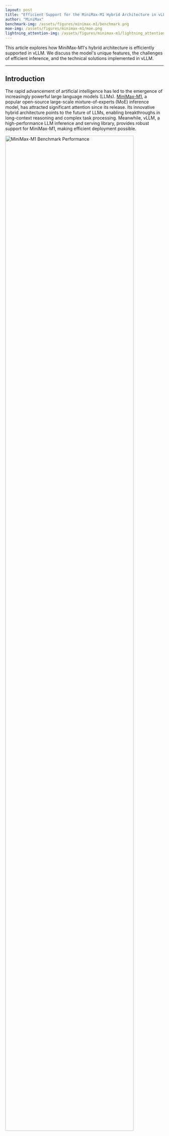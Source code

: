 ```yaml
---
layout: post
title: "Efficient Support for the MiniMax-M1 Hybrid Architecture in vLLM"
author: "MiniMax"
benchmark-img: /assets/figures/minimax-m1/benchmark.png 
moe-img: /assets/figures/minimax-m1/moe.png 
lightning_attention-img: /assets/figures/minimax-m1/lightning_attention.png
---
```


This article explores how MiniMax-M1's hybrid architecture is efficiently supported in vLLM. We discuss the model's unique features, the challenges of efficient inference, and the technical solutions implemented in vLLM.

---

## Introduction

The rapid advancement of artificial intelligence has led to the emergence of increasingly powerful large language models (LLMs). [MiniMax-M1](https://arxiv.org/pdf/2506.13585), a popular open-source large-scale mixture-of-experts (MoE) inference model, has attracted significant attention since its release. Its innovative hybrid architecture points to the future of LLMs, enabling breakthroughs in long-context reasoning and complex task processing. Meanwhile, vLLM, a high-performance LLM inference and serving library, provides robust support for MiniMax-M1, making efficient deployment possible.

<img align="center" src="/assets/figures/minimax-m1/benchmark.png" alt="MiniMax-M1 Benchmark Performance" width="90%" height="90%">

* **Left:** Benchmark comparison of leading commercial and open-source models on tasks such as math, code, software engineering, tool use, and long-context understanding. MiniMax-M1 leads among open-source models.
* **Right:** Theoretical inference FLOPs scaling with token length. Compared to DeepSeek R1, MiniMax-M1 uses only 25% of the FLOPs when generating sequences of 100k tokens.

## Deploying MiniMax-M1 with vLLM

We recommend deploying MiniMax-M1 using **vLLM** for optimal performance. Our tests demonstrate the following key benefits:

- Outstanding throughput
- Efficient and intelligent memory management
- Robust support for batched requests
- Deeply optimized backend performance

### Model Download

You can download the models from Hugging Face:

```bash
# Install the Hugging Face Hub CLI
pip install -U huggingface-hub

# Download the MiniMax-M1-40k model
huggingface-cli download MiniMaxAI/MiniMax-M1-40k
# For the 80k version, uncomment the following line:
# huggingface-cli download MiniMaxAI/MiniMax-M1-80k
```

### Deployment

Below is a quick guide to deploying MiniMax-M1 with vLLM and Docker. Each step is annotated for clarity:

```bash
# Set environment variables
IMAGE=vllm/vllm-openai:latest 
MODEL_DIR=<model storage path> 
NAME=MiniMaxImage 

# Docker run configuration
DOCKER_RUN_CMD="--network=host --privileged --ipc=host --ulimit memlock=-1 --rm --gpus all --ulimit stack=67108864"

# Start the container
sudo docker run -it \
    -v $MODEL_DIR:$MODEL_DIR \    
    --name $NAME \                
    $DOCKER_RUN_CMD \          
    $IMAGE /bin/bash    

# Launch MiniMax-M1 Service
export SAFETENSORS_FAST_GPU=1
export VLLM_USE_V1=0
python3 -m vllm.entrypoints.openai.api_server \
--model <model storage path> \
--tensor-parallel-size 8 \
--trust-remote-code \
--quantization experts_int8  \
--max_model_len 4096 \
--dtype bfloat16
```

## MiniMax-M1 Hybrid Architecture Highlights

### Mixture-of-Experts (MoE)

MiniMax-M1 utilizes a Mixture-of-Experts (MoE) architecture with **456 billion total parameters**. During inference, a dynamic routing algorithm activates a sparse subset of experts (~45.9B parameters, or 10% of the total), based on the semantic characteristics of input tokens. This sparse activation is managed by a gating network that computes expert selection probabilities.

This approach significantly improves computational efficiency: in classification tasks, it reduces computational cost by up to 90% while maintaining accuracy comparable to dense models.

<figure>
  <img align="center" src="/assets/figures/minimax-m1/moe.png" alt="MoE vs. Dense Comparison" width="90%" height="90%">
  <figcaption style="text-align:center; font-style:italic;">
    Isoflop Comparison: MoE vs. Dense on various benchmarks. Both models are trained on 1 trillion tokens. The gray dashed lines indicate the difference in computation required for the two models to achieve the same performance.
  </figcaption>
</figure>

### Lightning Attention

**Lightning Attention** addresses the quadratic complexity bottleneck of traditional attention by introducing linearized approximation techniques. It transforms softmax attention into a **linear combination of matrix multiplications**, aided by dynamic memory tiling and gradient approximation.

In code completion benchmarks, Lightning Attention reduces memory usage by **83%** and inference latency by **67%** for 100k-token sequences.

<figure>
  <img align="center" src="/assets/figures/minimax-m1/lightning_attention.png" alt="Lightning Attention Algorithm" width="90%" height="90%">
  <figcaption style="text-align:center; font-style:italic;">
    Overview of the Lightning Attention Algorithm, which reduces memory usage and latency for long sequences.
  </figcaption>
</figure>

### Efficient Computation & Activation Strategy

Thanks to its hybrid architecture, MiniMax-M1 enables efficient computation and scalable inference. The Lightning Attention mechanism dramatically improves runtime performance, while the sparse expert activation strategy avoids unnecessary computation. This makes it feasible to achieve strong performance even with limited hardware resources.

To learn more about MiniMax-M1 please refer to [this paper](https://arxiv.org/pdf/2506.13585). 

## Efficient Inference with vLLM

### Advanced Memory Management

vLLM introduces PagedAttention, a technique for managing attention key-value caches more efficiently. Instead of storing the kv-cache contiguously, vLLM divides it into multiple memory pages, greatly reducing fragmentation and over-allocation. This allows vLLM to minimize memory waste to under 4%, compared to 60%-80% with traditional approaches.

Such efficient memory handling is crucial for models like MiniMax-M1 that support ultra-long context lengths, ensuring smooth and stable inference without running into memory bottlenecks.

### Deep Kernel-Level Optimizations

vLLM incorporates a wide range of CUDA kernel optimizations, including integrations with FlashAttention, FlashInfer, and support for quantization formats such as GPTQ, AWQ, INT4, INT8, and FP8.

These enhancements further boost the low-level computation efficiency of MiniMax-M1 inference. Quantization reduces memory and compute overhead with minimal accuracy loss, while FlashAttention accelerates the attention computation itself—resulting in significantly faster inference in real-world applications.

### Lightning Attention in vLLM

As a cutting-edge attention mechanism, Lightning Attention is implemented in vLLM via Triton, leveraging its flexibility and high-performance computing features. A Triton-based execution framework fully supports Lightning Attention's core computation logic, enabling seamless integration and deployment within the vLLM ecosystem.

## Future Work

Looking ahead, further optimizations for hybrid architecture support are actively being explored within the vLLM community. Notably, the development of a hybrid allocator is expected to enable even more efficient memory management tailored to the unique requirements of models like MiniMax-M1.

In addition, full support for vLLM v1 is planned, with the hybrid model architecture expected to be migrated into the v1 framework. These advancements are anticipated to unlock further performance improvements and provide a more robust foundation for future developments.

## Conclusion

The hybrid architecture of MiniMax-M1 paves the way for the next generation of large language models, offering powerful capabilities in long-context reasoning and complex task inference. vLLM complements this with highly optimized memory handling, robust batch request management, and deeply tuned backend performance.

Together, MiniMax-M1 and vLLM form a strong foundation for efficient and scalable AI applications. As the ecosystem evolves, we anticipate this synergy will power more intelligent, responsive, and capable solutions across a wide range of use cases, including code generation, document analysis, and conversational AI.

## Acknowledgement

We would like to express our sincere gratitude to the vLLM community for their invaluable support and collaboration. In particular, we thank [Tyler Michael Smith](https://github.com/tlrmchlsmth), [Simon Mo](https://github.com/simon-mo), [Cyrus Leung](https://github.com/DarkLight1337), [Roger Wang](https://github.com/ywang96), [Isotr0py](https://github.com/Isotr0py) and [Kaichao You](https://github.com/youkaichao) for their significant contributions. We also appreciate the efforts of the MiniMax engineering team, especially [Gangying Qing](https://github.com/ZZBoom), [Jun Qing](https://github.com/qscqesze), and [Jiaren Cai](https://github.com/sriting), whose dedication made this work possible.
